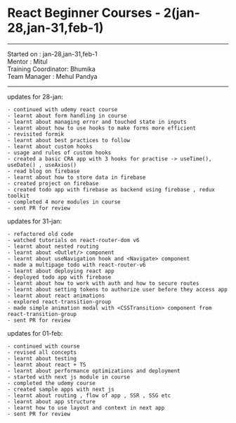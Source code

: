# React Beginner Courses - 2(jan-28,jan-31,feb-1)

<hr>
Started on : jan-28,jan-31,feb-1<br>
Mentor : Mitul <br>
Training Coordinator: Bhumika<br>
Team Manager : Mehul Pandya
<hr>

updates for 28-jan: <br>

    - continued with udemy react course
    - learnt about form handling in course
    - learnt about managing error and touched state in inputs
    - learnt about how to use hooks to make forms more efficient
    - revisited formik
    - learnt about best practices to follow
    - learnt about custom hooks
    - usage and rules of custom hooks
    - created a basic CRA app with 3 hooks for practise -> useTime(), useDate() , useAxios()
    - read blog on firebase
    - learnt about how to store data in firebase
    - created project on firebase
    - created todo app with firebase as backend using firebase , redux toolkit
    - completed 4 more modules in course
    - sent PR for review

updates for 31-jan: <br>

    - refactored old code
    - watched tutorials on react-router-dom v6
    - learnt about nested routing
    - learnt about <Outlet/> component
    - learnt about useNavigation hook and <Navigate> component
    - made a multipage todo with react-router-v6
    - learnt about deploying react app
    - deployed todo app with firebase
    - learnt about how to work with auth and how to secure routes
    - learnt about setting tokens to authorize user before they access app
    - learnt about react animations
    - explored react-transition-group
    - made simple animation modal with <CSSTransition> component from react-transition-group
    - sent PR for review

updates for 01-feb: <br>

    - continued with course
    - revised all concepts
    - learnt about testing
    - learnt about react + TS
    - learnt about performance optimizations and deployment
    - started with next js module in course
    - completed the udemy course
    - created sample apps with next js
    - learnt about routing , flow of app , SSR , SSG etc
    - learnt about app structure
    - learnt how to use layout and context in next app
    - sent PR for review